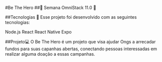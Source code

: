 #Be The Hero
##🚀 Semana OmniStack 11.0 🚀

##Tecnologias 🚀
Esse projeto foi desenvolvido com as seguintes tecnologias:

Node.js
React
React Native
Expo

##Projeto💻 
O Be The Hero é um projeto que visa ajudar Ongs a arrecadar fundos para suas capanhas abertas, conectando pessoas interessadas em realizar alguma doação a essas campanhas.
